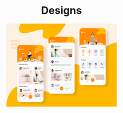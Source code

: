 <br />
<div align="center">
  <h1 align="center">Designs</h1>
</div>
<div align="center">
    <img src="https://github.com/Ardacanuysal/BeautyApp/blob/main/src/assets/images/beauty-app.png" width="60%" 
     /> 
</div>



 

